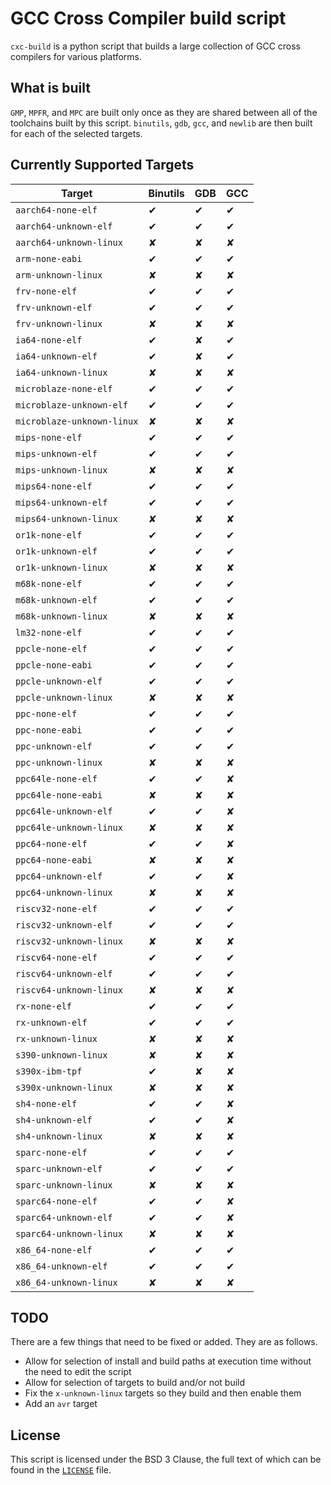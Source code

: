 # GCC Cross Compiler build script

`cxc-build` is a python script that builds a large collection of GCC cross compilers for various platforms.

## What is built

`GMP`, `MPFR`, and `MPC` are built only once as they are shared between all of the toolchains built by this script. `binutils`, `gdb`, `gcc`, and `newlib` are then built for each of the selected targets.

## Currently Supported Targets

| Target                    | Binutils | GDB | GCC  |
|---------------------------|----------|-----|------|
| `aarch64-none-elf`        | ✔        | ✔   | ✔    |
| `aarch64-unknown-elf`     | ✔        | ✔   | ✔    |
| `aarch64-unknown-linux`   | ✘        | ✘   | ✘    |
| `arm-none-eabi`           | ✔        | ✔   | ✔    |
| `arm-unknown-linux`       | ✘        | ✘   | ✘    |
| `frv-none-elf`            | ✔        | ✔   | ✔    |
| `frv-unknown-elf`         | ✔        | ✔   | ✔    |
| `frv-unknown-linux`       | ✘        | ✘   | ✘    |
| `ia64-none-elf`           | ✔        | ✘   | ✔    |
| `ia64-unknown-elf`        | ✔        | ✘   | ✔    |
| `ia64-unknown-linux`      | ✘        | ✘   | ✘    |
| `microblaze-none-elf`     | ✔        | ✔   | ✔    |
| `microblaze-unknown-elf`  | ✔        | ✔   | ✔    |
| `microblaze-unknown-linux`| ✘        | ✘   | ✘    |
| `mips-none-elf`           | ✔        | ✔   | ✔    |
| `mips-unknown-elf`        | ✔        | ✔   | ✔    |
| `mips-unknown-linux`      | ✘        | ✘   | ✘    |
| `mips64-none-elf`         | ✔        | ✔   | ✔    |
| `mips64-unknown-elf`      | ✔        | ✔   | ✔    |
| `mips64-unknown-linux`    | ✘        | ✘   | ✘    |
| `or1k-none-elf`           | ✔        | ✔   | ✔    |
| `or1k-unknown-elf`        | ✔        | ✔   | ✔    |
| `or1k-unknown-linux`      | ✘        | ✘   | ✘    |
| `m68k-none-elf`           | ✔        | ✔   | ✔    |
| `m68k-unknown-elf`        | ✔        | ✔   | ✔    |
| `m68k-unknown-linux`      | ✘        | ✘   | ✘    |
| `lm32-none-elf`           | ✔        | ✔   | ✔    |
| `ppcle-none-elf`          | ✔        | ✔   | ✔    |
| `ppcle-none-eabi`         | ✔        | ✔   | ✔    |
| `ppcle-unknown-elf`       | ✔        | ✔   | ✔    |
| `ppcle-unknown-linux`     | ✘        | ✘   | ✘    |
| `ppc-none-elf`            | ✔        | ✔   | ✔    |
| `ppc-none-eabi`           | ✔        | ✔   | ✔    |
| `ppc-unknown-elf`         | ✔        | ✔   | ✔    |
| `ppc-unknown-linux`       | ✘        | ✘   | ✘    |
| `ppc64le-none-elf`        | ✔        | ✔   | ✘    |
| `ppc64le-none-eabi`       | ✘        | ✘   | ✘    |
| `ppc64le-unknown-elf`     | ✔        | ✔   | ✘    |
| `ppc64le-unknown-linux`   | ✘        | ✘   | ✘    |
| `ppc64-none-elf`          | ✔        | ✔   | ✘    |
| `ppc64-none-eabi`         | ✘        | ✘   | ✘    |
| `ppc64-unknown-elf`       | ✔        | ✔   | ✘    |
| `ppc64-unknown-linux`     | ✘        | ✘   | ✘    |
| `riscv32-none-elf`        | ✔        | ✔   | ✔    |
| `riscv32-unknown-elf`     | ✔        | ✔   | ✔    |
| `riscv32-unknown-linux`   | ✘        | ✘   | ✘    |
| `riscv64-none-elf`        | ✔        | ✔   | ✔    |
| `riscv64-unknown-elf`     | ✔        | ✔   | ✔    |
| `riscv64-unknown-linux`   | ✘        | ✘   | ✘    |
| `rx-none-elf`             | ✔        | ✔   | ✔    |
| `rx-unknown-elf`          | ✔        | ✔   | ✔    |
| `rx-unknown-linux`        | ✘        | ✘   | ✘    |
| `s390-unknown-linux`      | ✘        | ✘   | ✘    |
| `s390x-ibm-tpf`           | ✔        | ✘   | ✘    |
| `s390x-unknown-linux`     | ✘        | ✘   | ✘    |
| `sh4-none-elf`            | ✔        | ✔   | ✘    |
| `sh4-unknown-elf`         | ✔        | ✔   | ✘    |
| `sh4-unknown-linux`       | ✘        | ✘   | ✘    |
| `sparc-none-elf`          | ✔        | ✔   | ✔    |
| `sparc-unknown-elf`       | ✔        | ✔   | ✔    |
| `sparc-unknown-linux`     | ✘        | ✘   | ✘    |
| `sparc64-none-elf`        | ✔        | ✔   | ✘    |
| `sparc64-unknown-elf`     | ✔        | ✔   | ✘    |
| `sparc64-unknown-linux`   | ✘        | ✘   | ✘    |
| `x86_64-none-elf`         | ✔        | ✔   | ✔    |
| `x86_64-unknown-elf`      | ✔        | ✔   | ✔    |
| `x86_64-unknown-linux`    | ✘        | ✘   | ✘    |


## TODO

There are a few things that need to be fixed or added. They are as follows.

 * Allow for selection of install and build paths at execution time without the need to edit the script
 * Allow for selection of targets to build and/or not build
 * Fix the `x-unknown-linux` targets so they build and then enable them
 * Add an `avr` target

## License

This script is licensed under the BSD 3 Clause, the full text of which can be found in the [`LICENSE`](./LICENSE) file.
